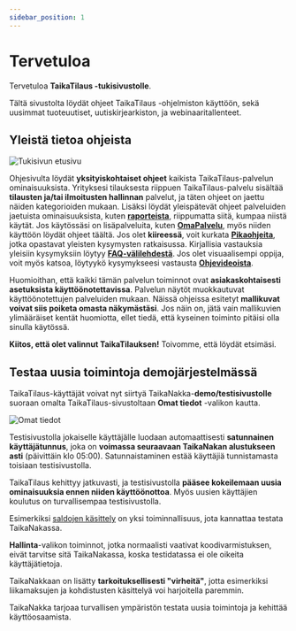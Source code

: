 ```yaml
---
sidebar_position: 1
---
```


# Tervetuloa

Tervetuloa **TaikaTilaus -tukisivustolle**.

Tältä sivustolta löydät ohjeet TaikaTilaus -ohjelmiston käyttöön, sekä uusimmat tuoteuutiset, uutiskirjearkiston, ja webinaaritallenteet.

## Yleistä tietoa ohjeista

![Tukisivun etusivu](/img/ohjeet/tukiportaali.png)

Ohjesivulta löydät **yksityiskohtaiset ohjeet** kaikista TaikaTilaus-palvelun ominaisuuksista. Yrityksesi tilauksesta riippuen TaikaTilaus-palvelu sisältää **tilausten ja/tai ilmoitusten hallinnan** palvelut, ja täten ohjeet on jaettu näiden kategorioiden mukaan. Lisäksi löydät yleispätevät ohjeet palveluiden jaetuista ominaisuuksista, kuten <a href="/docs/ohjeet/yleiset_ominaisuudet/raportit">**raporteista**</a>, riippumatta siitä, kumpaa niistä käytät. Jos käytössäsi on lisäpalveluita, kuten <a href="/docs/ohjeet/omapalvelu">**OmaPalvelu**</a>, myös niiden käyttöön löydät ohjeet täältä. Jos olet **kiireessä**, voit kurkata <a href="/docs/category/pikaohjeet">**Pikaohjeita**</a>, jotka opastavat yleisten kysymysten ratkaisussa. Kirjallisia vastauksia yleisiin kysymyksiin löytyy <a href="/docs/category/faq">**FAQ-välilehdestä**</a>. Jos olet visuaalisempi oppija, voit myös katsoa, löytyykö kysymykseesi vastausta <a href="/docs/ohjevideot">**Ohjevideoista**</a>. 

Huomioithan, että kaikki tämän palvelun toiminnot ovat **asiakaskohtaisesti asetuksista käyttöönotettavissa**. Palvelun näytöt muokkautuvat käyttöönotettujen palveluiden mukaan. Näissä ohjeissa esitetyt **mallikuvat voivat siis poiketa omasta näkymästäsi**. Jos näin on, jätä vain mallikuvien ylimääräiset kentät huomiotta, ellet tiedä, että kyseinen toiminto pitäisi olla sinulla käytössä.

**Kiitos, että olet valinnut TaikaTilauksen!** Toivomme, että löydät etsimäsi.

## Testaa uusia toimintoja demojärjestelmässä

TaikaTilaus-käyttäjät voivat nyt siirtyä TaikaNakka-**demo/testisivustolle** suoraan omalta TaikaTilaus-sivustoltaan **Omat tiedot** -valikon kautta.

![Omat tiedot](/img/ohjeet/kayttajantiedot.png)

Testisivustolla jokaiselle käyttäjälle luodaan automaattisesti **satunnainen käyttäjätunnus**, joka on **voimassa seuraavaan TaikaNakan alustukseen asti** (päivittäin klo 05:00). Satunnaistaminen estää käyttäjiä tunnistamasta toisiaan testisivustolla.

TaikaTilaus kehittyy jatkuvasti, ja testisivustolla **pääsee kokeilemaan uusia ominaisuuksia ennen niiden käyttöönottoa**. Myös uusien käyttäjien koulutus on turvallisempaa testisivustolla.

Esimerkiksi [saldojen käsittely](/docs/ohjeet/yleiset_ominaisuudet/saldo) on yksi toiminnallisuus, jota kannattaa testata TaikaNakassa.

**Hallinta**-valikon toiminnot, jotka normaalisti vaativat koodivarmistuksen, eivät tarvitse sitä TaikaNakassa, koska testidatassa ei ole oikeita käyttäjätietoja.

TaikaNakkaan on lisätty **tarkoituksellisesti "virheitä"**, jotta esimerkiksi liikamaksujen ja kohdistusten käsittelyä voi harjoitella paremmin. 

TaikaNakka tarjoaa turvallisen ympäristön testata uusia toimintoja ja kehittää käyttöosaamista.